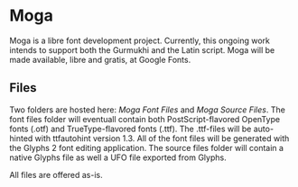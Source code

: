 Moga
====

Moga is a libre font development project. Currently, this ongoing work intends to support both the Gurmukhi and the Latin script. Moga will be made available, libre and gratis, at Google Fonts. 

<h2>Files</h2>
Two folders are hosted here: <em>Moga Font Files</em> and <em>Moga Source Files</em>. The font files folder will eventuall contain both PostScript-flavored OpenType fonts (.otf) and TrueType-flavored fonts (.ttf). The .ttf-files will be auto-hinted with ttfautohint version 1.3. All of the font files will be generated with the Glyphs 2 font editing application. The source files folder will contain a native Glyphs file as well a UFO file exported from Glyphs.

All files are offered as-is.